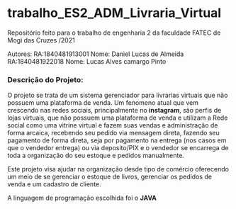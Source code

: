 # trabalho_ES2_ADM_Livraria_Virtual
Repositório feito para o trabalho de engenharia 2 da faculdade FATEC de Mogi das Cruzes /2021 

Autores:
RA:1840481913001  Nome: Daniel Lucas de Almeida
<br>RA:1840481922018  Nome: Lucas Alves camargo Pinto


<h3>Descrição do Projeto:</h3>

O projeto se trata de um sistema gerenciador para livrarias virtuais que não possuem uma plataforma de venda. Um fenomeno atual que vem crescendo nas redes sociais, principalmente no <b>instagram</b>, são perfis de lojas virtuais, que não possuem uma plataforma de venda e utilizam a Rede social como uma vitrine virtual e fazem suas vendas e administração de forma arcaica, recebendo seu pedido via mensagem direta, fazendo seu pagamento de forma direta, seja por pagamento na entrega (nos casos em que o vendedor entrega) ou via deposito/PIX e o vendedor se encarrega de toda a organização do seu estoque e pedidos manualmente.

Este projeto visa ajudar na organização desde tipo de comércio oferecendo um meio de se gerenciar o estoque de livros, gerenciar os pedidos de venda e um cadastro de cliente. 

A linguagem de programação escolhida foi o <b>JAVA</b> 

